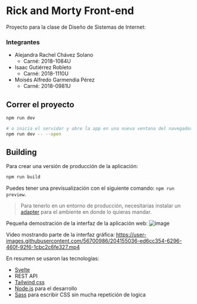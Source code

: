 # Rick and Morty Front-end

Proyecto para la clase de Diseño de Sistemas de Internet:

### Integrantes
* Alejandra Rachel Chávez Solano
    * Carné: 2018-1084U
* Isaac Gutiérrez Robleto
    * Carné: 2018-1110U
* Moisés Alfredo Garmendia Pérez
    * Carné: 2018-0981U

## Correr el proyecto
```bash
npm run dev

# o inicia el servidor y abre la app en una nueva ventana del navegador
npm run dev -- --open
```

## Building

Para crear una versión de producción de la aplicación:

```bash
npm run build
```

Puedes tener una previsualización con el siguiente comando: `npm run preview`.

> Para tenerlo en un entorno de producción, necesitarías instalar un [adapter](https://kit.svelte.dev/docs/adapters) para el ambiente en donde lo quieras mandar.

Pequeña demostración de la interfaz de la aplicación web:
![image](https://user-images.githubusercontent.com/56700986/204154976-3398860a-6bfb-452b-b172-14155a2eb18d.png)

Video mostrando parte de la interfaz gráfica:
https://user-images.githubusercontent.com/56700986/204155036-ed6cc354-6296-460f-92f6-1cbc2c6fe327.mp4

En resumen se usaron las tecnologías:
* [Svelte](https://svelte.dev)
* REST API
* [Tailwind css](https://tailwindcss.com)
* [Node.js](https://nodejs.org) para el desarrollo
* [Sass](https://sass-lang.com/) para escribir CSS sin mucha repetición de logica

